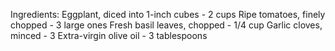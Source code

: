 Ingredients:
Eggplant, diced into 1-inch cubes - 2 cups
Ripe tomatoes, finely chopped - 3 large ones
Fresh basil leaves, chopped - 1/4 cup
Garlic cloves, minced - 3
Extra-virgin olive oil - 3 tablespoons
